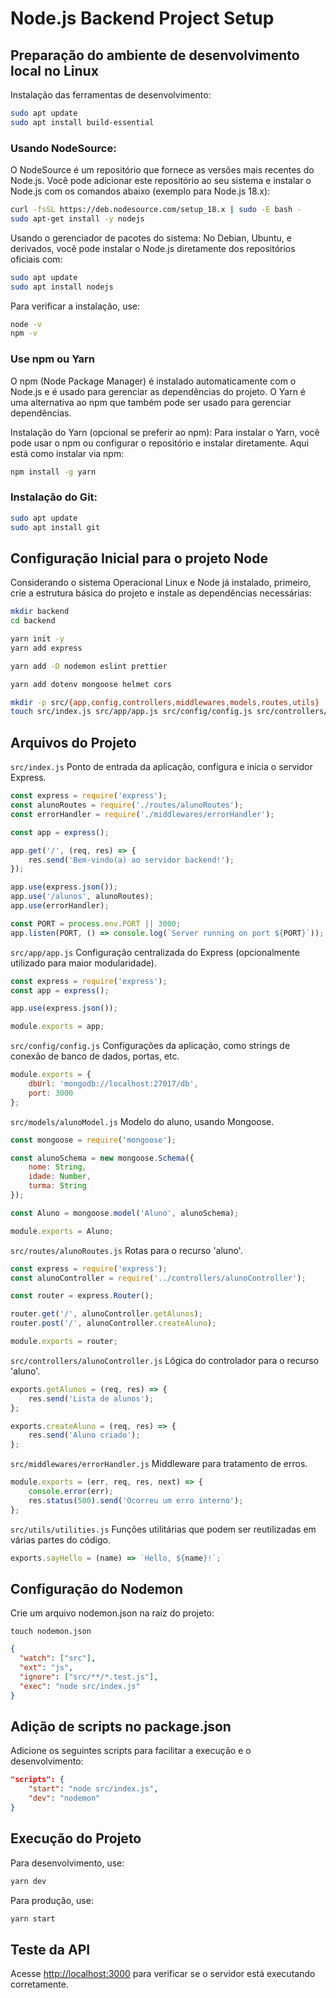 # Node.js Backend Project Setup

## Preparação do ambiente de desenvolvimento local no Linux
Instalação das ferramentas de desenvolvimento:
```bash
sudo apt update
sudo apt install build-essential
```

### Usando NodeSource:
O NodeSource é um repositório que fornece as versões mais recentes do Node.js. Você pode adicionar este repositório ao seu sistema e instalar o Node.js com os comandos abaixo (exemplo para Node.js 18.x):

```bash
curl -fsSL https://deb.nodesource.com/setup_18.x | sudo -E bash -
sudo apt-get install -y nodejs
```
Usando o gerenciador de pacotes do sistema:
No Debian, Ubuntu, e derivados, você pode instalar o Node.js diretamente dos repositórios oficiais com:

```bash
sudo apt update
sudo apt install nodejs
```
Para verificar a instalação, use:
```bash
node -v
npm -v
```

### Use npm ou Yarn
O npm (Node Package Manager) é instalado automaticamente com o Node.js e é usado para gerenciar as dependências do projeto. O Yarn é uma alternativa ao npm que também pode ser usado para gerenciar dependências.

Instalação do Yarn (opcional se preferir ao npm):
Para instalar o Yarn, você pode usar o npm ou configurar o repositório e instalar diretamente. Aqui está como instalar via npm:
```bash
npm install -g yarn
```

### Instalação do Git:
```bash
sudo apt update
sudo apt install git
```

## Configuração Inicial para o projeto Node
Considerando o sistema Operacional Linux e Node já instalado, primeiro, crie a estrutura básica do projeto e instale as dependências necessárias:

```bash
mkdir backend
cd backend

yarn init -y
yarn add express

yarn add -D nodemon eslint prettier

yarn add dotenv mongoose helmet cors

mkdir -p src/{app,config,controllers,middlewares,models,routes,utils}
touch src/index.js src/app/app.js src/config/config.js src/controllers/alunoController.js src/middlewares/errorHandler.js src/models/alunoModel.js src/routes/alunoRoutes.js src/utils/utilities.js
```

## Arquivos do Projeto
`src/index.js`
Ponto de entrada da aplicação, configura e inicia o servidor Express.
```javascript
const express = require('express');
const alunoRoutes = require('./routes/alunoRoutes');
const errorHandler = require('./middlewares/errorHandler');

const app = express();

app.get('/', (req, res) => {
    res.send('Bem-vindo(a) ao servidor backend!');
});

app.use(express.json());
app.use('/alunos', alunoRoutes);
app.use(errorHandler);

const PORT = process.env.PORT || 3000;
app.listen(PORT, () => console.log(`Server running on port ${PORT}`));
```

`src/app/app.js`
Configuração centralizada do Express (opcionalmente utilizado para maior modularidade).
```javascript
const express = require('express');
const app = express();

app.use(express.json());

module.exports = app;
```

`src/config/config.js`
Configurações da aplicação, como strings de conexão de banco de dados, portas, etc.
```javascript
module.exports = {
    dbUrl: 'mongodb://localhost:27017/db',
    port: 3000
};
```

`src/models/alunoModel.js`
Modelo do aluno, usando Mongoose.
```javascript
const mongoose = require('mongoose');

const alunoSchema = new mongoose.Schema({
    nome: String,
    idade: Number,
    turma: String
});

const Aluno = mongoose.model('Aluno', alunoSchema);

module.exports = Aluno;
```

`src/routes/alunoRoutes.js`
Rotas para o recurso 'aluno'.
```javascript
const express = require('express');
const alunoController = require('../controllers/alunoController');

const router = express.Router();

router.get('/', alunoController.getAlunos);
router.post('/', alunoController.createAluno);

module.exports = router;
```

`src/controllers/alunoController.js`
Lógica do controlador para o recurso 'aluno'.
```javascript
exports.getAlunos = (req, res) => {
    res.send('Lista de alunos');
};

exports.createAluno = (req, res) => {
    res.send('Aluno criado');
};
```

`src/middlewares/errorHandler.js`
Middleware para tratamento de erros.
```javascript
module.exports = (err, req, res, next) => {
    console.error(err);
    res.status(500).send('Ocorreu um erro interno');
};
```

`src/utils/utilities.js`
Funções utilitárias que podem ser reutilizadas em várias partes do código.
```javascript
exports.sayHello = (name) => `Hello, ${name}!`;
```

## Configuração do Nodemon
Crie um arquivo nodemon.json na raiz do projeto:
```bach
touch nodemon.json
```
```json
{
  "watch": ["src"],
  "ext": "js",
  "ignore": ["src/**/*.test.js"],
  "exec": "node src/index.js"
}
```

## Adição de scripts no package.json
Adicione os seguintes scripts para facilitar a execução e o desenvolvimento:
```json
"scripts": {
    "start": "node src/index.js",
    "dev": "nodemon"
}
```

## Execução do Projeto
Para desenvolvimento, use:
```bash
yarn dev
```

Para produção, use:
```bash
yarn start
```

## Teste da API
Acesse [http://localhost:3000](http://localhost:3000) para verificar se o servidor está executando corretamente.
